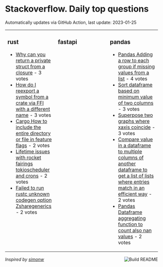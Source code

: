 # Stackoverflow. Daily top questions 

Automatically updates via GitHub Action, last update: <!-- date starts -->2023-01-25<!-- date ends -->


<table><tr><td valign="top" width="33%">

### rust
<!-- rust starts -->
* [Why can you return a private struct from a closure](https://stackoverflow.com/questions/75224543/why-can-you-return-a-private-struct-from-a-closure) - 3 votes
* [How do I reexport a symbol from a crate via FFI with a different name](https://stackoverflow.com/questions/75227087/how-do-i-re-export-a-symbol-from-a-crate-via-ffi-with-a-different-name) - 3 votes
* [Cargo How to include the entire directory or file in feature flags](https://stackoverflow.com/questions/75230247/cargo-how-to-include-the-entire-directory-or-file-in-feature-flags) - 2 votes
* [Lifetime issues with rocket fairings tokioscheduler and crons](https://stackoverflow.com/questions/75223150/lifetime-issues-with-rocket-fairings-tokio-scheduler-and-crons) - 2 votes
* [Failed to run rustc unknown codegen option Zsharegenerics](https://stackoverflow.com/questions/75216877/failed-to-run-rustc-unknown-codegen-option-zshare-generics) - 2 votes
<!-- rust ends -->
</td><td valign="top" width="34%">


### fastapi
<!-- fastapi starts -->

<!-- fastapi ends -->
</td><td valign="top" width="34%">


### pandas
<!-- pandas starts -->
* [Pandas Adding a row to each group if missing values from a list](https://stackoverflow.com/questions/75217710/pandas-adding-a-row-to-each-group-if-missing-values-from-a-list) - 4 votes
* [Sort dataframe based on minimum value of two columns](https://stackoverflow.com/questions/75222897/sort-dataframe-based-on-minimum-value-of-two-columns) - 3 votes
* [Superpose two graphs where xaxis coincide](https://stackoverflow.com/questions/75237677/superpose-two-graphs-where-x-axis-coincide) - 3 votes
* [Compare value in a dataframe to multiple columns of another dataframe to get a list of lists where entries match in an efficient way](https://stackoverflow.com/questions/75233404/compare-value-in-a-dataframe-to-multiple-columns-of-another-dataframe-to-get-a-l) - 2 votes
* [Pandas Dataframe aggregating function to count also nan values](https://stackoverflow.com/questions/75232363/pandas-dataframe-aggregating-function-to-count-also-nan-values) - 2 votes
<!-- pandas ends -->
</td></tr></table>

<a href="https://github.com/hp0404/hp0404/actions"><img src="https://github.com/hp0404/hp0404/workflows/Build%20README/badge.svg" align="right" alt="Build README"></a> <p>*Inspired by  [simonw](https://github.com/simonw/simonw)*</p>
